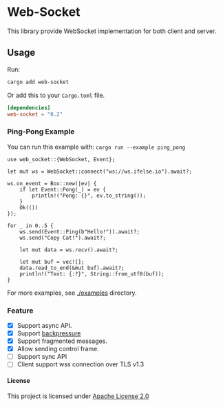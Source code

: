 # Web-Socket

This library provide WebSocket implementation for both client and server.

## Usage

Run:

```txt
cargo add web-socket
```

Or add this to your `Cargo.toml` file.

```toml
[dependencies]
web-socket = "0.2"
```

### Ping-Pong Example

You can run this example with: `cargo run --example ping_pong`

```rust, no_run
use web_socket::{WebSocket, Event};

let mut ws = WebSocket::connect("ws://ws.ifelse.io").await?;

ws.on_event = Box::new(|ev| {
    if let Event::Pong(_) = ev {
        println!("Pong: {}", ev.to_string());
    }
    Ok(())
});

for _ in 0..5 {
    ws.send(Event::Ping(b"Hello!")).await?;
    ws.send("Copy Cat!").await?;

    let mut data = ws.recv().await?;

    let mut buf = vec![];
    data.read_to_end(&mut buf).await?;
    println!("Text: {:?}", String::from_utf8(buf));
}
```

For more examples, see [./examples](https://github.com/nurmohammed840/websocket.rs/tree/master/examples) directory.

### Feature

- [x]  Support async API.
- [x]  Support [backpressure](https://developer.mozilla.org/en-US/docs/Web/API/Streams_API/Concepts#backpressure)
- [x]  Support fragmented messages.
- [x]  Allow sending control frame.
- [ ]  Support sync API
- [ ]  Client support wss connection over TLS v1.3

#### License

This project is licensed under [Apache License 2.0](https://github.com/nurmohammed840/websocket.rs/blob/master/LICENSE)